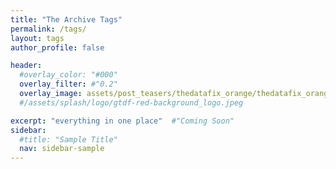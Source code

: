 ```yaml
---
title: "The Archive Tags"
permalink: /tags/
layout: tags
author_profile: false

header:
  #overlay_color: "#000"
  overlay_filter: #"0.2"
  overlay_image: assets/post_teasers/thedatafix_orange/thedatafix_orange.002.jpeg
  #/assets/splash/logo/gtdf-red-background_logo.jpeg

excerpt: "everything in one place"  #"Coming Soon"
sidebar:
  #title: "Sample Title"
  nav: sidebar-sample
---
```

